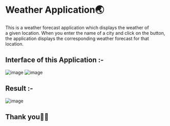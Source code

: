 # Weather Application🌏
This is a weather forecast application which displays the weather of a given location.
When you enter the name of a city and click on the button, the application displays the corresponding weather forecast for that location.

## Interface of this Application :-
![image](https://user-images.githubusercontent.com/117991037/229611246-eb73b772-45fc-4035-8529-74348e06ecc5.png)
![image](https://user-images.githubusercontent.com/117991037/229612352-2a6282bf-e4f3-489e-a2b0-d0d671fda2a5.png)
## Result :-
![image](https://user-images.githubusercontent.com/117991037/229611470-39d1ef7b-40a3-4b88-b409-3de5d660afd2.png)
<br>

## Thank you🫶💕
